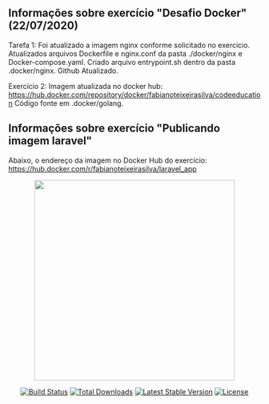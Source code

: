 ## Informações sobre exercício "Desafio Docker" (22/07/2020)

Tarefa 1: Foi atualizado a imagem nginx conforme solicitado no exercicio. 
Atualizados arquivos Dockerfile e nginx.conf da pasta ./docker/nginx e Docker-compose.yaml.
Criado arquivo entrypoint.sh dentro da pasta .docker/nginx.
Github Atualizado.

Exercício 2: Imagem atualizada no docker hub: https://hub.docker.com/repository/docker/fabianoteixeirasilva/codeeducation
Código fonte em .docker/golang.

## Informações sobre exercício "Publicando imagem laravel"

Abaixo, o endereço da imagem no Docker Hub do exercício:
https://hub.docker.com/r/fabianoteixeirasilva/laravel_app


<p align="center"><img src="https://res.cloudinary.com/dtfbvvkyp/image/upload/v1566331377/laravel-logolockup-cmyk-red.svg" width="400"></p>

<p align="center">
<a href="https://travis-ci.org/laravel/framework"><img src="https://travis-ci.org/laravel/framework.svg" alt="Build Status"></a>
<a href="https://packagist.org/packages/laravel/framework"><img src="https://poser.pugx.org/laravel/framework/d/total.svg" alt="Total Downloads"></a>
<a href="https://packagist.org/packages/laravel/framework"><img src="https://poser.pugx.org/laravel/framework/v/stable.svg" alt="Latest Stable Version"></a>
<a href="https://packagist.org/packages/laravel/framework"><img src="https://poser.pugx.org/laravel/framework/license.svg" alt="License"></a>
</p>
